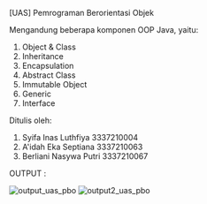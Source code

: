 [UAS] Pemrograman Berorientasi Objek

Mengandung beberapa komponen OOP Java, yaitu:
1. Object & Class
2. Inheritance
3. Encapsulation
4. Abstract Class
5. Immutable Object
6. Generic
7. Interface

Ditulis oleh:
1. Syifa Inas Luthfiya 3337210004
2. A'idah Eka Septiana 3337210063
3. Berliani Nasywa Putri 3337210067

OUTPUT : 

![output_uas_pbo](https://github.com/syifailth/Pemrograman-Berorientasi-Ojek/assets/105894976/41d6c816-9ce3-43b3-8100-e85d74a38398)
![output2_uas_pbo](https://github.com/syifailth/Pemrograman-Berorientasi-Ojek/assets/105894976/fef0cf1e-61cc-4291-8499-f090d01f7365)
